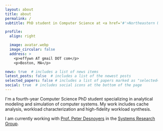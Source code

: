 ```yaml
---
layout: about
title: about
permalink: /
subtitle: PhD student in Computer Science at <a href='#'>Northeastern University</a>.

profile:
  align: right

  image: avatar.webp
  image_circular: false 
  address: >
    <p>effywn AT gmail DOT com</p>
    <p>Boston, MA</p>

news: true  # includes a list of news items
latest_posts: false  # includes a list of the newest posts
selected_papers: false # includes a list of papers marked as "selected={true}"
social: true  # includes social icons at the bottom of the page
---
```

I'm a fourth-year Computer Science PhD student specializing in analytical modeling and simulation of computer systems. My work includes cache analysis, workload characterization and high-fidelity workload synthesis. 

I am currently working with [Prof. Peter Desnoyers](https://www.ccs.neu.edu/home/pjd/) in the [Systems Research Group](https://srg.khoury.northeastern.edu/).
